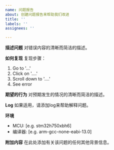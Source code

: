 ```yaml
---
name: 问题报告
about: 创建问题报告来帮助我们改进
title: ''
labels: ''
assignees: ''

---
```


**描述问题**
对错误内容的清晰而简洁的描述。

**如何复现**
复现步骤：
1. Go to '...'
2. Click on '....'
3. Scroll down to '....'
4. See error

**期望的行为**
对预期发生的情况的清晰而简洁的描述。

**Log**
如果适用，请添加log来帮助解释问题。

**环境**
 - MCU: [e.g. stm32h750xbh6]
 - 编译器: [e.g. arm-gcc-none-eabi-13.0]

**附加内容**
在此处添加有关该问题的任何其他背景信息。
